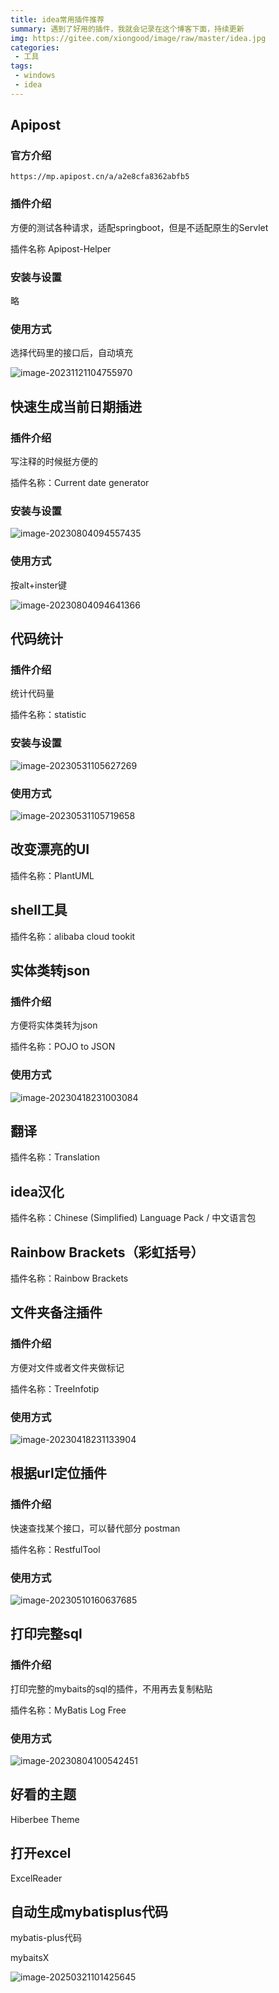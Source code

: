 ```yaml
---
title: idea常用插件推荐
summary: 遇到了好用的插件，我就会记录在这个博客下面，持续更新
img: https://gitee.com/xiongood/image/raw/master/idea.jpg
categories:
 - 工具
tags:
 - windows
 - idea
---
```


## Apipost 

### 官方介绍

```http
https://mp.apipost.cn/a/a2e8cfa8362abfb5
```

### 插件介绍

方便的测试各种请求，适配springboot，但是不适配原生的Servlet

插件名称 Apipost-Helper

### 安装与设置

略

### 使用方式

选择代码里的接口后，自动填充

![image-20231121104755970](https://gitee.com/xiongood/image/raw/master/20231121104758.png)



## 快速生成当前日期插进

### 插件介绍

写注释的时候挺方便的

插件名称：Current date generator

### 安装与设置

![image-20230804094557435](https://gitee.com/xiongood/image/raw/master/20230804094601.png)

### 使用方式

按alt+inster键

![image-20230804094641366](https://gitee.com/xiongood/image/raw/master/20230804094642.png)

## 代码统计

### 插件介绍

统计代码量

插件名称：statistic

### 安装与设置

![image-20230531105627269](https://gitee.com/xiongood/image/raw/master/20230531105628.png)

### 使用方式

![image-20230531105719658](https://gitee.com/xiongood/image/raw/master/20230531105720.png)

## 改变漂亮的UI

插件名称：PlantUML

## shell工具

插件名称：alibaba cloud tookit

## 实体类转json

### 插件介绍

方便将实体类转为json

插件名称：POJO to JSON

### 使用方式

![image-20230418231003084](https://gitee.com/xiongood/image/raw/master/image-20230418231003084.png)

## 翻译

插件名称：Translation

## idea汉化

插件名称：Chinese (Simplified) Language Pack / 中文语言包

## Rainbow Brackets（彩虹括号）

插件名称：Rainbow Brackets

## 文件夹备注插件

### 插件介绍

方便对文件或者文件夹做标记

插件名称：TreeInfotip

### 使用方式

![image-20230418231133904](https://gitee.com/xiongood/image/raw/master/image-20230418231133904.png)

## 根据url定位插件

### 插件介绍

快速查找某个接口，可以替代部分 postman

插件名称：RestfulTool

### 使用方式

![image-20230510160637685](https://gitee.com/xiongood/image/raw/master/20230510160638.png)

## 打印完整sql

### 插件介绍

打印完整的mybaits的sql的插件，不用再去复制粘贴

插件名称：MyBatis Log Free

### 使用方式

![image-20230804100542451](https://gitee.com/xiongood/image/raw/master/20230804100543.png)

## 好看的主题

Hiberbee Theme

## 打开excel

ExcelReader

## 自动生成mybatisplus代码

mybatis-plus代码

mybaitsX

![image-20250321101425645](http://img.myfox.fun/img/image-20250321101425645.png)



